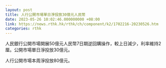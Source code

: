 ```yaml
---
layout: post
title: 人行公開市場單日淨投放30億元人民幣
date: 2023-05-26 10:02:46.000000000 +08:00
link: https://news.rthk.hk/rthk/ch/component/k2/1702216-20230526.htm
categories: rthk
---
```


人民銀行公開市場開展50億元人民幣7日期逆回購操作，較上日減少，利率維持2厘。公開市場單日淨投放30億元。

人行公開市場本周淨投放80億元。
